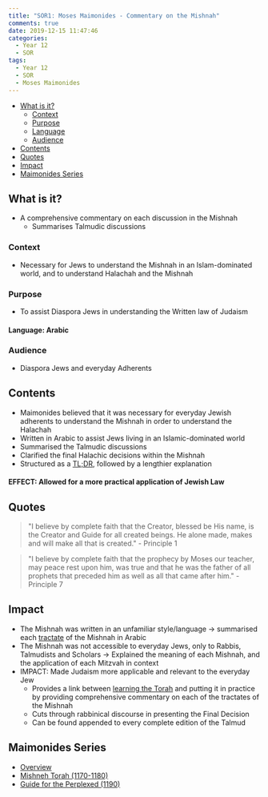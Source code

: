 ```yaml
---
title: "SOR1: Moses Maimonides - Commentary on the Mishnah"
comments: true
date: 2019-12-15 11:47:46
categories:
  - Year 12
  - SOR
tags:
  - Year 12
  - SOR
  - Moses Maimonides
---
```

<!-- TOC -->

- [What is it?](#what-is-it)
  - [Context](#context)
  - [Purpose](#purpose)
  - [Language](#language-arabic)
  - [Audience](#audience)
- [Contents](#contents)
- [Quotes](#quotes)
- [Impact](#impact)
- [Maimonides Series](#maimonides-series)
<!-- /TOC -->
## What is it?
- A comprehensive commentary on each discussion in the Mishnah
  - Summarises Talmudic discussions
### Context
- Necessary for Jews to understand the Mishnah in an Islam-dominated world, and to understand Halachah and the Mishnah
### Purpose
- To assist Diaspora Jews in understanding the Written law of Judaism
#### Language: Arabic
### Audience
- Diaspora Jews and everyday Adherents
## Contents
- Maimonides believed that it was necessary for everyday Jewish adherents to understand the Mishnah in order to understand the Halachah
- Written in Arabic to assist Jews living in an Islamic-dominated world
- Summarised the Talmudic discussions
- Clarified the final Halachic decisions within the Mishnah
- Structured as a [TL;DR](https://www.howtogeek.com/435266/what-does-tldr-mean-and-how-do-you-use-it/), followed by a lengthier explanation
#### EFFECT: Allowed for a more practical application of Jewish Law
## Quotes

<blockquote> "I believe by complete faith that the Creator, blessed be His name, is the Creator and Guide for all created beings. He alone made, makes and will make all that is created." - Principle 1 </blockquote>

<blockquote> "I believe by complete faith that the prophecy by Moses our teacher, may peace rest upon him, was true and that he was the father of all prophets that preceded him as well as all that came after him." - Principle 7 </blockquote>

## Impact
- The Mishnah was written in an unfamiliar style/language → summarised each [tractate](https://www.dictionary.com/browse/tractate) of the Mishnah in Arabic
- The Mishnah was not accessible to everyday Jews, only to Rabbis, Talmudists and Scholars → Explained the meaning of each Mishnah, and the application of each Mitzvah in context
- IMPACT: Made Judaism more applicable and relevant to the everyday Jew
  - Provides a link between [learning the Torah](https://www.chabad.org/library/bible_cdo/aid/9970/jewish/Chapter-6.htm#v7) and putting it in practice by providing comprehensive commentary on each of the tractates of the Mishnah
  - Cuts through rabbinical discourse in presenting the Final Decision
  - Can be found appended to every complete edition of the Talmud

## Maimonides Series
- [Overview](/moses-maimonides/)
- [Mishneh Torah (1170-1180)](/moses-commentary2/)
- [Guide for the Perplexed (1190)](/moses-commentary3/)
